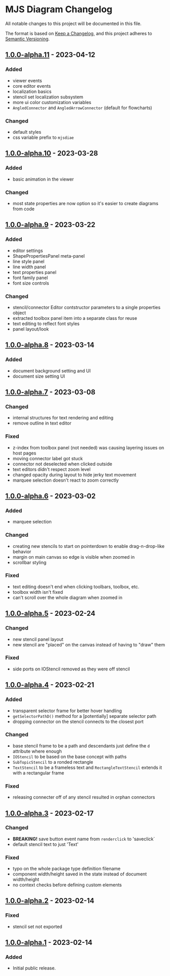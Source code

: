 # MJS Diagram Changelog
All notable changes to this project will be documented in this file.

The format is based on [Keep a Changelog](https://keepachangelog.com/en/1.0.0/),
and this project adheres to [Semantic Versioning](https://semver.org/spec/v2.0.0.html).

## [1.0.0-alpha.11] - 2023-04-12
### Added
- viewer events
- core editor events
- localization basics
- stencil set localization subsystem
- more ui color customization variables
- `AngledConnector` and `AngledArrowConnector` (default for flowcharts)

### Changed
- default styles
- css variable prefix to `mjsdiae`

## [1.0.0-alpha.10] - 2023-03-28
### Added
- basic animation in the viewer

### Changed
- most state properties are now option so it's easier to create diagrams from code

## [1.0.0-alpha.9] - 2023-03-22
### Added
- editor settings
- ShapePropertiesPanel meta-panel
- line style panel
- line width panel
- text properties panel
- font family panel
- font size controls

### Changed
- stencil/connector Editor contstructor parameters to a single properties object
- extracted toolbox panel item into a separate class for reuse
- text editing to reflect font styles
- panel layout/look

## [1.0.0-alpha.8] - 2023-03-14
### Added
- document background setting and UI
- document size setting UI

## [1.0.0-alpha.7] - 2023-03-08
### Changed
- internal structures for text rendering and editing
- remove outline in text editor

### Fixed
- z-index from toolbox panel (not needed) was causing layering issues on host pages
- moving connector label got stuck
- connector not deselected when clicked outside
- text editors didn't respect zoom level
- changed opacity during layout to hide jerky text movement
- marquee selection doesn't react to zoom correctly

## [1.0.0-alpha.6] - 2023-03-02
### Added
- marquee selection

### Changed
- creating new stencils to start on pointerdown to enable drag-n-drop-like behavior
- margin on main canvas so edge is visible when zoomed in
- scrollbar styling

### Fixed
- text editing doesn't end when clicking toolbars, toolbox, etc.
- toolbox width isn't fixed
- can't scroll over the whole diagram when zoomed in

## [1.0.0-alpha.5] - 2023-02-24
### Changed
- new stencil panel layout
- new stencil are "placed" on the canvas instead of having to "draw" them

### Fixed
- side ports on IOStencil removed as they were off stencil

## [1.0.0-alpha.4] - 2023-02-21
### Added
- transparent selector frame for better hover handling
- `getSelectorPathD()` method for a \[potentially\] separate selector path
- dropping connector on the stencil connects to the closest port

### Changed
- base stencil frame to be a path and descendants just define the `d` attribute where enough
- `IOStencil` to be based on the base concept with paths
- `SubTopicStencil` to a ronded rectangle
- `TextStencil` to be a frameless text and `RectangleTextStencil` extends it with a rectangular frame

### Fixed
- releasing connecter off of any stencil resulted in orphan connectors

## [1.0.0-alpha.3] - 2023-02-17
### Changed
- **BREAKING!** save button event name from `renderclick` to 'saveclick`
- default stencil text to just 'Text'

### Fixed
- typo on the whole package type definition filename
- component width/height saved in the state instead of document width/height
- no context checks before defining custom elements

## [1.0.0-alpha.2] - 2023-02-14
### Fixed
- stencil set not exported

## [1.0.0-alpha.1] - 2023-02-14
### Added
- Initial public release.

[1.0.0-alpha.11]: https://github.com/ailon/mjs-diagram/releases/tag/v1.0.0-alpha.11
[1.0.0-alpha.10]: https://github.com/ailon/mjs-diagram/releases/tag/v1.0.0-alpha.10
[1.0.0-alpha.9]: https://github.com/ailon/mjs-diagram/releases/tag/v1.0.0-alpha.9
[1.0.0-alpha.8]: https://github.com/ailon/mjs-diagram/releases/tag/v1.0.0-alpha.8
[1.0.0-alpha.7]: https://github.com/ailon/mjs-diagram/releases/tag/v1.0.0-alpha.7
[1.0.0-alpha.6]: https://github.com/ailon/mjs-diagram/releases/tag/v1.0.0-alpha.6
[1.0.0-alpha.5]: https://github.com/ailon/mjs-diagram/releases/tag/v1.0.0-alpha.5
[1.0.0-alpha.4]: https://github.com/ailon/mjs-diagram/releases/tag/v1.0.0-alpha.4
[1.0.0-alpha.3]: https://github.com/ailon/mjs-diagram/releases/tag/v1.0.0-alpha.3
[1.0.0-alpha.2]: https://github.com/ailon/mjs-diagram/releases/tag/v1.0.0-alpha.2
[1.0.0-alpha.1]: https://github.com/ailon/mjs-diagram/releases/tag/v1.0.0-alpha.1